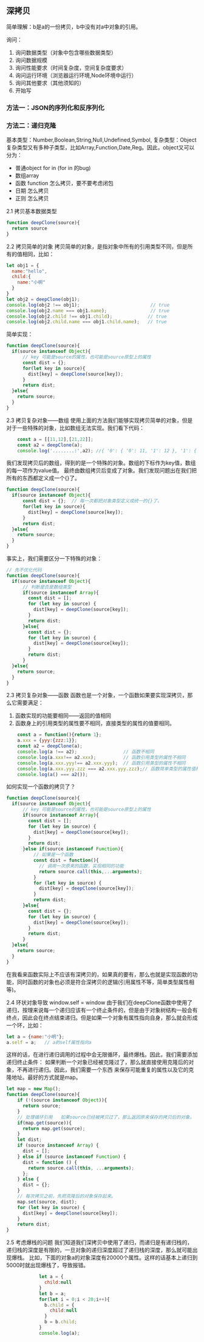 ## 深拷贝
简单理解：b是a的一份拷贝，b中没有对a中对象的引用。

询问：
1. 询问数据类型（对象中包含哪些数据类型）
2. 询问数据规模
3. 询问性能要求（时间复杂度，空间复杂度要求）
4. 询问运行环境（浏览器运行环境,Node环境中运行）
5. 询问其他要求（其他须知的）
6. 开始写


### 方法一：JSON的序列化和反序列化

### 方法二：递归克隆
基本类型：Number,Boolean,String,Null,Undefined,Symbol,
复杂类型：Object  
复杂类型又有多种子类型，比如Array,Function,Date,Reg。因此，object又可以分为：
- 普通object for in  (for in 的bug)
- 数组array
- 函数 function 怎么拷贝，要不要考虑闭包
- 日期 怎么拷贝
- 正则 怎么拷贝

2.1 拷贝基本数据类型
```javascript
function deepClone(source){
  return source
}
```
2.2 拷贝简单的对象
拷贝简单的对象，是指对象中所有的引用类型不同，但是所有的值相同，比如：
```javascript
let obj1 = {
  name:"hello",
  child:{
    name:"小明"
  }
}
let obj2 = deepClone(obj1);
console.log(obj2 !== obj1);                          // true
console.log(obj2.name === obj1.name);                // true
console.log(obj2.child !== obj1.child);             // true
console.log(obj2.child.name === obj1.child.name);   // true
```
简单实现：
```javascript
function deepClone(source){
  if(source instanceof Object){
      // key 可能是source的属性，也可能是source原型上的属性
      const dist = {};
      for(let key in source){
        dist[key] = deepClone(source[key]);
      }
      return dist;
  }else{
    return source;
  }
}
```
2.3 拷贝复杂对象——数组
使用上面的方法我们能够实现拷贝简单的对象，但是对于一些特殊的对象，比如数组无法实现。我们看下代码：
```javascript
    const a = [[11,12],[21,22]];
    const a2 = deepClone(a);
    console.log('........:',a2); //{ '0': { '0': 11, '1': 12 }, '1': { '0': 21, '1': 22 } }
```
我们发现拷贝后的数组，得到的是一个特殊的对象。数组的下标作为key值，数组的每一项作为value值。
最终由数组拷贝后变成了对象。我们发现问题出在我们把所有的东西都定义成一个{}了。
```javascript
function deepClone(source){
  if(source instanceof Object){
      const dist = {};  // 每一次都把对象类型定义成统一的{}了。
      for(let key in source){
        dist[key] = deepClone(source[key]);
      }
      return dist;
  }else{
    return source;
  }
}
```
事实上，我们需要区分一下特殊的对象：
```javascript
// 先不优化代码
function deepClone(source){
  if(source instanceof Object){
      // 判断是否是数组类型
      if(source instanceof Array){
        const dist = [];
        for (let key in source) {
          dist[key] = deepClone(source[key]);
        }
        return dist;
      }else{
        const dist = {};
        for (let key in source) {
          dist[key] = deepClone(source[key]);
        }
        return dist;
      }
  }else{
    return source;
  }
}
```

2.3 拷贝复杂对象——函数
函数也是一个对象，一个函数如果要实现深拷贝，那么它需要满足：
1. 函数实现的功能要相同——返回的值相同
2. 函数身上的引用类型的属性要不相同，直接类型的属性的值要相同。
```javascript
    const a = function(){return 1};
    a.xxx = {yyy:{zzz:1}};
    const a2 = deepClone(a);
    console.log(a !== a2);                 // 函数不相同
    console.log(a.xxx!== a2.xxx);          // 函数引用类型的属性不相同
    console.log(a.xxx.yyy!== a2.xxx.yyy);  // 函数引用类型的属性不相同
    console.log(a.xxx.yyy.zzz === a2.xxx.yyy.zzz);// 函数简单类型的属性值相同
    console.log(a() === a2());
```
如何实现一个函数的拷贝了？
```javascript
function deepClone(source){
  if(source instanceof Object){
      // key 可能是source的属性，也可能是source原型上的属性
      if(source instanceof Array){
        const dist = [];
        for (let key in source) {
          dist[key] = deepClone(source[key]);
        }
        return dist;
      }else if(source instanceof Function){
          // 如果是一个函数
          const dist = function(){
            // 调用一次原来的函数，实现相同的功能
            return source.call(this,...arguments);
          }
          for (let key in source) {
            dist[key] = deepClone(source[key]);
          }
          return dist;
      }else{
        const dist = {};
        for (let key in source) {
          dist[key] = deepClone(source[key]);
        }
        return dist;
      }
  }else{
    return source;
  }
}
```
在我看来函数实际上不应该有深拷贝的，如果真的要有，那么也就是实现函数的功能，同时函数的对象也必须是符合深拷贝的逻辑(引用属性不等，简单类型属性相等)。

2.4 环状对象导致
window.self = window
由于我们在deepClone函数中使用了递归，按理来说每一个递归应该有一个终止条件的，但是由于对象树结构一般会有终点，因此会在终点结束递归。但是如果一个对象有属性指向自身，那么就会形成一个环，比如：
```javascript
let a = {name:"小明"};
a.self = a;   // a的self属性指向a
```
这样的话，在进行递归调用的过程中会无限循环，最终爆栈。因此，我们需要添加递归终止条件：
如果判断一个对象已经被克隆过了，那么就直接使用克隆后的对象，不再进行递归。因此，我们需要一个东西
来保存可能重复的属性以及它的克隆地址。最好的方式就是map。
```javascript
let map = new Map();
function deepClone(source){
    if (!(source instanceof Object)){
      return source;
    }
    // 处理循环引用   如果source已经被拷贝过了，那么返回原来保存的拷贝后的对象。
    if(map.get(source)){
      return map.get(source);
    }
    let dist;
    if (source instanceof Array) {
      dist = [];
    } else if (source instanceof Function) {
      dist = function () {
        return source.call(this, ...arguments);
      };
    } else {
      dist = {};
    }
    // 每次拷贝之前，先把克隆后的对象保存起来。
    map.set(source, dist);
    for (let key in source) {
      dist[key] = deepClone(source[key]);
    }
    return dist;
}

```

2.5 考虑爆栈的问题
我们知道我们深拷贝中使用了递归，而递归是有递归栈的，递归栈的深度是有限的，一旦对象的递归深度超过了递归栈的深度，那么就可能出现爆栈。
比如，下面的对象a的对象深度有20000个属性。这样的话基本上递归到5000时就出现爆栈了，导致报错。
```javascript
            let a = {
              child:null 
            }
            let b = a;
            for(let i = 0;i < 20;i++){
              b.child = {
                child:null
              }
              b = b.child;
            }
            console.log(a);
```